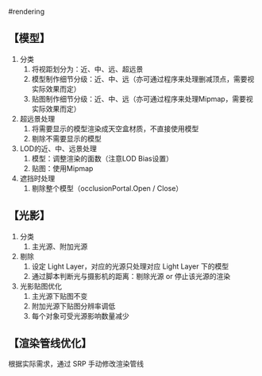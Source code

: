 #rendering 

## 【模型】

1.  分类  
    1.  将视距划分为：近、中、远、超远景  
    2.  模型制作细节分级：近、中、远（亦可通过程序来处理删减顶点，需要视实际效果而定）  
    3.  贴图制作细节分级：近、中、远（亦可通过程序来处理Mipmap，需要视实际效果而定）  
2.  超远景处理  
    1.  将需要显示的模型渲染成天空盒材质，不直接使用模型  
    2.  剔除不需要显示的模型  
3.  LOD的近、中、远景处理  
    1.  模型：调整渲染的面数（注意LOD Bias设置）  
    2.  贴图：使用Mipmap  
4.  遮挡时处理  
    1.  剔除整个模型（occlusionPortal.Open / Close）  

## 【光影】

1.  分类  
    1.  主光源、附加光源  
2.  剔除  
    1.  设定 Light Layer，对应的光源只处理对应 Light Layer 下的模型  
    2.  通过脚本判断光与摄影机的距离：剔除光源 or 停止该光源的渲染  
3.  光影贴图优化  
    1.  主光源下贴图不变  
    2.  附加光源下贴图分辨率调低  
    3.  每个对象可受光源影响数量减少  

## 【渲染管线优化】
根据实际需求，通过 SRP 手动修改渲染管线  